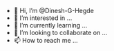 - 👋 Hi, I’m @Dinesh-G-Hegde
- 👀 I’m interested in ...
- 🌱 I’m currently learning ...
- 💞️ I’m looking to collaborate on ...
- 📫 How to reach me ...

<!---
Dinesh-G-Hegde/Dinesh-G-Hegde is a ✨ special ✨ repository because its `README.md` (this file) appears on your GitHub profile.
You can click the Preview link to take a look at your changes.
--->

